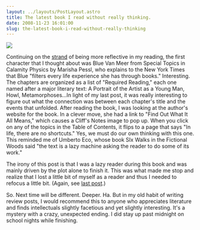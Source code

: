 ```yaml
---
layout: ../layouts/PostLayout.astro
title: The latest book I read without really thinking.
date: 2008-11-23 16:01:00
slug: the-latest-book-i-read-without-really-thinking
---
```


[![](http://www.fantasticfiction.co.uk/images/n37/n188568.jpg)](http://www.fantasticfiction.co.uk/images/n37/n188568.jpg)  
  
  
  
  
  
  
  
  
  
  
  
  
  
  
  
  
  
  
  
  
  
  
  
  
  
  
  
Continuing on the [strand](http://akindoflibrary.blogspot.com/2008/11/regrouping-it-seems-i-need-this-at.html) of being more reflective in my reading, the first character that I thought about was Blue Van Meer from Special Topics in Calamity Physics by Marisha Pessl, who explains to the New York Times that Blue "filters every life experience she has through books." Interesting. The chapters are organized as a list of "Required Reading," each one named after a major literary text: A Portrait of the Artist as a Young Man, Howl, Metamorphoses...In light of my last post, it was really interesting to figure out what the connection was between each chapter's title and the events that unfolded. After reading the book, I was looking at the author's website for the book. In a clever move, she had a link to "Find Out What It All Means," which causes a Cliff's Notes image to pop up. When you click on any of the topics in the Table of Contents, it flips to a page that says "In life, there are no shortcuts." Yes, we must do our own thinking with this one. This reminded me of Umberto Eco, whose book SIx Walks in the Fictional Woods said "the text is a lazy machine asking the reader to do some of its work."  
  
The irony of this post is that I was a lazy reader during this book and was mainly driven by the plot alone to finish it. This was what made me stop and realize that I lost a little bit of myself as a reader and thus I needed to refocus a little bit. (Again, see [last post](http://akindoflibrary.blogspot.com/2008/11/regrouping-it-seems-i-need-this-at.html).)  
  
So. Next time will be different. Deeper. Ha. But in my old habit of writing review posts, I would recommend this to anyone who appreciates literature and finds intellectuals slightly facetious and yet slightly interesting. It's a mystery with a crazy, unexpected ending. I did stay up past midnight on school nights while finishing.